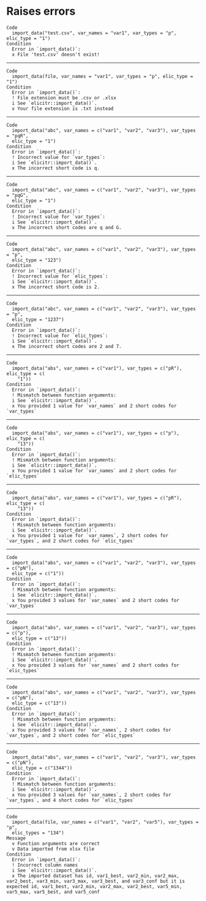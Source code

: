 # Raises errors 

    Code
      import_data("test.csv", var_names = "var1", var_types = "p", elic_type = "1")
    Condition
      Error in `import_data()`:
      x File 'test.csv' doesn't exist!

---

    Code
      import_data(file, var_names = "var1", var_types = "p", elic_type = "1")
    Condition
      Error in `import_data()`:
      ! File extension must be .csv or .xlsx
      i See `elicitr::import_data()`.
      x Your file extension is .txt instead

---

    Code
      import_data("abc", var_names = c("var1", "var2", "var3"), var_types = "pqR",
      elic_type = "1")
    Condition
      Error in `import_data()`:
      ! Incorrect value for `var_types`:
      i See `elicitr::import_data()`.
      x The incorrect short code is q.

---

    Code
      import_data("abc", var_names = c("var1", "var2", "var3"), var_types = "pqG",
      elic_type = "1")
    Condition
      Error in `import_data()`:
      ! Incorrect value for `var_types`:
      i See `elicitr::import_data()`.
      x The incorrect short codes are q and G.

---

    Code
      import_data("abc", var_names = c("var1", "var2", "var3"), var_types = "p",
      elic_type = "123")
    Condition
      Error in `import_data()`:
      ! Incorrect value for `elic_types`:
      i See `elicitr::import_data()`.
      x The incorrect short code is 2.

---

    Code
      import_data("abc", var_names = c("var1", "var2", "var3"), var_types = "p",
      elic_type = "1237")
    Condition
      Error in `import_data()`:
      ! Incorrect value for `elic_types`:
      i See `elicitr::import_data()`.
      x The incorrect short codes are 2 and 7.

---

    Code
      import_data("abs", var_names = c("var1"), var_types = c("pR"), elic_type = c(
        "1"))
    Condition
      Error in `import_data()`:
      ! Mismatch between function arguments:
      i See `elicitr::import_data()`.
      x You provided 1 value for `var_names` and 2 short codes for `var_types`

---

    Code
      import_data("abs", var_names = c("var1"), var_types = c("p"), elic_type = c(
        "13"))
    Condition
      Error in `import_data()`:
      ! Mismatch between function arguments:
      i See `elicitr::import_data()`.
      x You provided 1 value for `var_names` and 2 short codes for `elic_types`

---

    Code
      import_data("abs", var_names = c("var1"), var_types = c("pR"), elic_type = c(
        "13"))
    Condition
      Error in `import_data()`:
      ! Mismatch between function arguments:
      i See `elicitr::import_data()`.
      x You provided 1 value for `var_names`, 2 short codes for `var_types`, and 2 short codes for `elic_types`

---

    Code
      import_data("abs", var_names = c("var1", "var2", "var3"), var_types = c("pN"),
      elic_type = c("1"))
    Condition
      Error in `import_data()`:
      ! Mismatch between function arguments:
      i See `elicitr::import_data()`.
      x You provided 3 values for `var_names` and 2 short codes for `var_types`

---

    Code
      import_data("abs", var_names = c("var1", "var2", "var3"), var_types = c("p"),
      elic_type = c("13"))
    Condition
      Error in `import_data()`:
      ! Mismatch between function arguments:
      i See `elicitr::import_data()`.
      x You provided 3 values for `var_names` and 2 short codes for `elic_types`

---

    Code
      import_data("abs", var_names = c("var1", "var2", "var3"), var_types = c("pN"),
      elic_type = c("13"))
    Condition
      Error in `import_data()`:
      ! Mismatch between function arguments:
      i See `elicitr::import_data()`.
      x You provided 3 values for `var_names`, 2 short codes for `var_types`, and 2 short codes for `elic_types`

---

    Code
      import_data("abs", var_names = c("var1", "var2", "var3"), var_types = c("pN"),
      elic_type = c("1344"))
    Condition
      Error in `import_data()`:
      ! Mismatch between function arguments:
      i See `elicitr::import_data()`.
      x You provided 3 values for `var_names`, 2 short codes for `var_types`, and 4 short codes for `elic_types`

---

    Code
      import_data(file, var_names = c("var1", "var2", "var5"), var_types = "p",
      elic_types = "134")
    Message
      v Function arguments are correct
      v Data imported from xlsx file
    Condition
      Error in `import_data()`:
      ! Incorrect column names
      i See `elicitr::import_data()`.
      x The imported dataset has id, var1_best, var2_min, var2_max, var2_best, var3_min, var3_max, var3_best, and var3_conf but it is expected id, var1_best, var2_min, var2_max, var2_best, var5_min, var5_max, var5_best, and var5_conf

